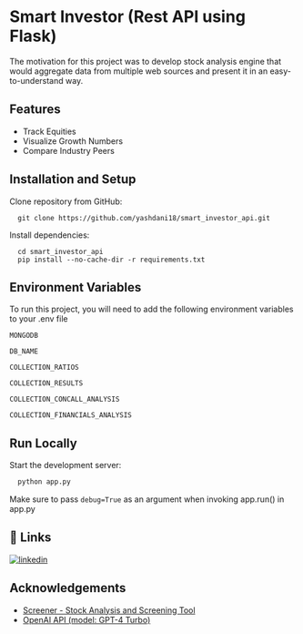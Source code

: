 
# Smart Investor (Rest API using Flask)

The motivation for this project was to develop stock 
analysis engine that would aggregate data from multiple web 
sources and present it in an easy-to-understand way.


## Features

- Track Equities
- Visualize Growth Numbers
- Compare Industry Peers



## Installation and Setup

Clone repository from GitHub:

```
  git clone https://github.com/yashdani18/smart_investor_api.git
```

Install dependencies:

```
  cd smart_investor_api
  pip install --no-cache-dir -r requirements.txt
```


## Environment Variables

To run this project, you will need to add the following environment variables to your .env file

`MONGODB`

`DB_NAME`

`COLLECTION_RATIOS`

`COLLECTION_RESULTS`

`COLLECTION_CONCALL_ANALYSIS`

`COLLECTION_FINANCIALS_ANALYSIS`


## Run Locally

Start the development server: 

```bash
  python app.py
```

Make sure to pass `debug=True` as an argument when invoking app.run() in app.py


## 🔗 Links
[![linkedin](https://img.shields.io/badge/linkedin-0A66C2?style=for-the-badge&logo=linkedin&logoColor=white)](https://www.linkedin.com/in/yashdani27/)



## Acknowledgements

 - [Screener - Stock Analysis and Screening Tool](https://www.screener.in/)
 - [OpenAI API (model: GPT-4 Turbo)](https://platform.openai.com/docs/models/gpt-4-turbo-and-gpt-4)

